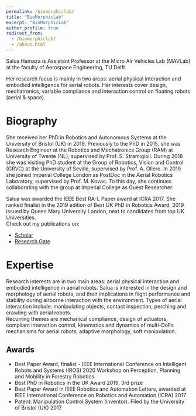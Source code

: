 ```yaml
---
permalink: /biomorphiclab/
title: "BioMorphicLab"
excerpt: "BioMorphicLab"
author_profile: true
redirect_from: 
  - /biomorphiclab/
  - /about.html
---
```


Salua Hamaza is Assistant Professor at the Micro Air Vehicles Lab (MAVLab) at the faculty of Aerospace Engineering, TU Delft.

Her research focus is mainly in two areas: aerial physical interaction and embodied intelligence for aerial robots. Her interests cover design, mechatronics, variable compliance and interaction control on floating robots (aerial & space).

Biography
======
She received her PhD in Robotics and Autonomous Systems at the University of Bristol (UK) in 2019. Previously to the PhD in 2015, she was Research Engineer at the Robotics and Mechatronics Group (RAM) at University of Twente (NL), supervised by Prof. S. Stramigioli. During 2018 she was visiting PhD student at the  Group of Robotics, Vision and Control (GRVC) at the University of  Seville, supervised by Prof. A. Ollero. In 2019 she joined Imperial College London as PostDoc in the Aerial Robotics Laboratory, supervised by Prof. M. Kovac. To this day, she continues collaborating with the group at Imperial College as Guest Researcher.

Salua was awarded the IEEE Best RA-L Paper award at ICRA 2017. She ranked finalist in the 2019 edition of  Best UK PhD in Robotics Award, 2019 issued by Queen Mary University London, next to candidates from top UK Universities.  
Check out my publications on: 

- [Scholar](https://scholar.google.com/citations?user=O7snlrcAAAAJ&hl=en)
- [Research Gate](https://www.researchgate.net/profile/Salua-Hamaza/publications)
  
Expertise
======
Research interests are in two main areas: aerial physical interaction and embodied intelligence in aerial robots. Salua is interested in the design and morphology of aerial robots, and their implications in flight performance and stability during airborne interaction with the environment. Types of aerial interaction include: manipulating objects, contact inspection, perching and crawling with aerial robots.       
Recurring themes are mechanical compliance, design of actuators, compliant interaction control, kinematics and dynamics of multi-DoFs mechanisms for aerial robots, adaptive morphology, soft manipulation.

Awards
------
- Best Paper Award, finalist - IEEE International Conference on Intelligent Robots and Systems (IROS) 2020 Workshop on Perception, Planning and Mobility in Forestry Robotics
- Best PhD in Robotics in the UK Award 2019, 3rd prize
- Best Paper Award in IEEE Robotics and Automation Letters, awarded at IEEE International Conference on Robotics and Automation (ICRA) 2017
- Patent: Manipulation Control System (inventor). Filed by the University of Bristol (UK) 2017.
